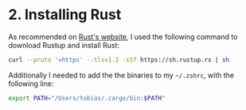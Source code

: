 # 2. Installing Rust

As recommended on [Rust's website](https://www.rust-lang.org/tools/install), I used the following command to download Rustup and install Rust:

```sh
curl --proto '=https' --tlsv1.2 -sSf https://sh.rustup.rs | sh
```

Additionally I needed to add the the binaries to my `~/.zshrc`, with the following line:

```sh
export PATH="/Users/tobias/.cargo/bin:$PATH"
```